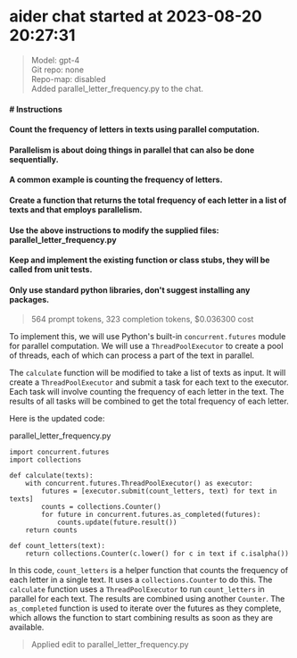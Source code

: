 
# aider chat started at 2023-08-20 20:27:31

> Model: gpt-4  
> Git repo: none  
> Repo-map: disabled  
> Added parallel_letter_frequency.py to the chat.  

#### # Instructions  
####   
#### Count the frequency of letters in texts using parallel computation.  
####   
#### Parallelism is about doing things in parallel that can also be done sequentially.  
#### A common example is counting the frequency of letters.  
#### Create a function that returns the total frequency of each letter in a list of texts and that employs parallelism.  
####   
#### ####  
####   
#### Use the above instructions to modify the supplied files: parallel_letter_frequency.py  
#### Keep and implement the existing function or class stubs, they will be called from unit tests.  
#### Only use standard python libraries, don't suggest installing any packages.  
> 564 prompt tokens, 323 completion tokens, $0.036300 cost  

To implement this, we will use Python's built-in `concurrent.futures` module for parallel computation. We will use a `ThreadPoolExecutor` to create a pool of threads, each of which can process a part of the text in parallel. 

The `calculate` function will be modified to take a list of texts as input. It will create a `ThreadPoolExecutor` and submit a task for each text to the executor. Each task will involve counting the frequency of each letter in the text. The results of all tasks will be combined to get the total frequency of each letter.

Here is the updated code:

parallel_letter_frequency.py
```
import concurrent.futures
import collections

def calculate(texts):
    with concurrent.futures.ThreadPoolExecutor() as executor:
        futures = [executor.submit(count_letters, text) for text in texts]
        counts = collections.Counter()
        for future in concurrent.futures.as_completed(futures):
            counts.update(future.result())
    return counts

def count_letters(text):
    return collections.Counter(c.lower() for c in text if c.isalpha())
```

In this code, `count_letters` is a helper function that counts the frequency of each letter in a single text. It uses a `collections.Counter` to do this. The `calculate` function uses a `ThreadPoolExecutor` to run `count_letters` in parallel for each text. The results are combined using another `Counter`. The `as_completed` function is used to iterate over the futures as they complete, which allows the function to start combining results as soon as they are available.

> Applied edit to parallel_letter_frequency.py  
